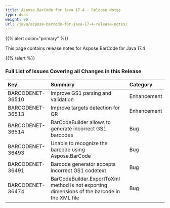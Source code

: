 ```yaml
---
title: Aspose.BarCode for Java 17.4 - Release Notes
type: docs
weight: 90
url: /java/aspose-barcode-for-java-17-4-release-notes/
---
```


{{% alert color="primary" %}} 

This page contains release notes for Aspose.BarCode for Java 17.4

{{% /alert %}} 
### **Full List of Issues Covering all Changes in this Release**

|**Key**|**Summary**|**Category**|
| :- | :- | :- |
|BARCODENET-36510|Improve GS1 parsing and validation|Enhancement|
|BARCODENET-36513|Improve targets detection for QR|Enhancement|
|BARCODENET-36514|BarCodeBuilder allows to generate incorrect GS1 barcodes|Bug|
|BARCODENET-36493|Unable to recognize the barcode using Aspose.BarCode|Bug|
|BARCODENET-36491|Barcode generator accepts incorrect GS1 codetext|Bug|
|BARCODENET-36474|BarCodeBuilder.ExportToXml method is not exporting dimensions of the barcode in the XML file|Bug|

